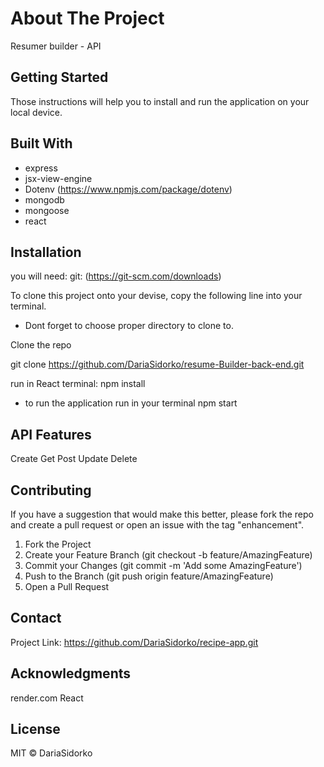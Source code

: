 
# About The Project
Resumer builder - API
## Getting Started
Those instructions will help you to install and run the application on your local device.

## Built With

* express
* jsx-view-engine
* Dotenv (https://www.npmjs.com/package/dotenv)
* mongodb
* mongoose
* react

## Installation

you will need:
git: (https://git-scm.com/downloads)

To clone this project onto your devise, copy the following line into your terminal. 
* Dont forget to choose proper directory to clone to.

Clone the repo

git clone https://github.com/DariaSidorko/resume-Builder-back-end.git

run in React terminal:
npm install

* to run the application run in your terminal
npm start

## API Features

Create
Get
Post
Update
Delete

## Contributing

If you have a suggestion that would make this better, please fork the repo and create a pull request or open an issue with the tag "enhancement".

1. Fork the Project
2. Create your Feature Branch (git checkout -b feature/AmazingFeature)
3. Commit your Changes (git commit -m 'Add some AmazingFeature')
4. Push to the Branch (git push origin feature/AmazingFeature)
5. Open a Pull Request

## Contact

Project Link: https://github.com/DariaSidorko/recipe-app.git

## Acknowledgments

render.com
React

## License

MIT © DariaSidorko

